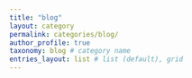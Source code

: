 ```yaml
---
title: "blog"
layout: category
permalink: categories/blog/
author_profile: true
taxonomy: blog # category name
entries_layout: list # list (default), grid
---
```

